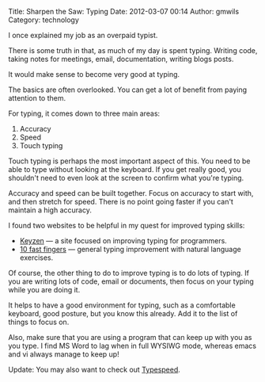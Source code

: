 Title: Sharpen the Saw: Typing
Date: 2012-03-07 00:14
Author: gmwils
Category: technology

I once explained my job as an overpaid typist.

There is some truth in that, as much of my day is spent typing. Writing
code, taking notes for meetings, email, documentation, writing blogs
posts.

It would make sense to become very good at typing.

The basics are often overlooked. You can get a lot of benefit from
paying attention to them.

For typing, it comes down to three main areas:

1.  Accuracy
2.  Speed
3.  Touch typing

Touch typing is perhaps the most important aspect of this. You need to
be able to type without looking at the keyboard. If you get really good,
you shouldn't need to even look at the screen to confirm what you're
typing.

Accuracy and speed can be built together. Focus on accuracy to start
with, and then stretch for speed. There is no point going faster if you
can't maintain a high accuracy.

I found two websites to be helpful in my quest for improved typing
skills:

-   [Keyzen][] — a site focused on improving typing for programmers.
-   [10 fast fingers][] — general typing improvement with natural
    language exercises.

Of course, the other thing to do to improve typing is to do lots of
typing. If you are writing lots of code, email or documents, then focus
on your typing while you are doing it.

It helps to have a good environment for typing, such as a comfortable
keyboard, good posture, but you know this already. Add it to the list of
things to focus on.

Also, make sure that you are using a program that can keep up with you
as you type. I find MS Word to lag when in full WYSIWG mode, whereas
emacs and vi always manage to keep up!

Update: You may also want to check out [Typespeed][].

  [Keyzen]: http://wwwtyro.github.com/keyzen/
  [10 fast fingers]: http://speedtest.10fastfingers.com/
  [Typespeed]: http://typespeed.sourceforge.net/
